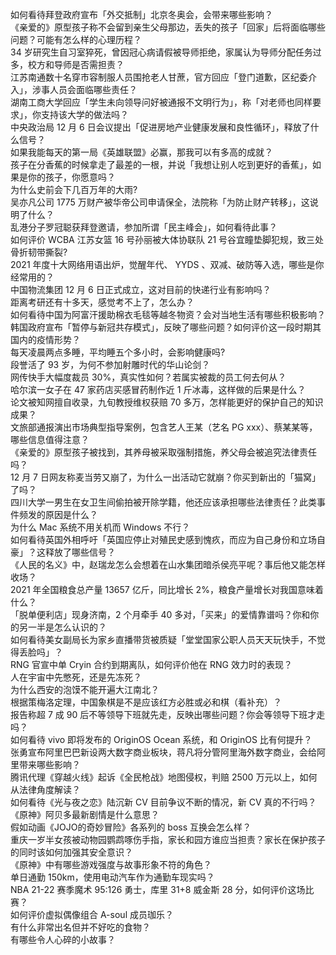 如何看待拜登政府宣布「外交抵制」北京冬奥会，会带来哪些影响？  
《亲爱的》原型孩子称不会留到亲生父母那边，丢失的孩子「回家」后将面临哪些问题？可能有怎么样的心理历程？  
34 岁研究生自习室猝死，曾因冠心病请假被导师拒绝，家属认为导师分配任务过多，校方和导师是否需担责？  
江苏南通数十名穿市容制服人员围抢老人甘蔗，官方回应「登门道歉，区纪委介入」，涉事人员会面临哪些责任？  
湖南工商大学回应「学生未向领导问好被通报不文明行为」，称「对老师也同样要求」，你支持该大学的做法吗？  
中央政治局 12 月 6 日会议提出「促进房地产业健康发展和良性循环」，释放了什么信号？  
如果我能每天的第一局《英雄联盟》必赢，那我可以有多高的成就？  
孩子在分香蕉的时候拿走了最差的一根，并说「我想让别人吃到更好的香蕉」，如果是你的孩子，你愿意吗？  
为什么史前会下几百万年的大雨?  
吴亦凡公司 1775 万财产被华帝公司申请保全，法院称「为防止财产转移」，这说明了什么？  
乱港分子罗冠聪获拜登邀请，参加所谓「民主峰会」，如何看待此事？  
如何评价 WCBA 江苏女篮 16 号孙丽被大体协联队 21 号谷宜瞳垫脚犯规，致三处骨折韧带撕裂?  
2021 年度十大网络用语出炉，觉醒年代、 YYDS 、双减、破防等入选，哪些是你经常用的？  
中国物流集团 12 月 6 日正式成立，这对目前的快递行业有影响吗？  
距离考研还有十多天，感觉考不上了，怎么办？  
如何看待中国为阿富汗援助棉衣毛毯等越冬物资？会对当地生活有哪些积极影响？  
韩国政府宣布「暂停与新冠共存模式」，反映了哪些问题？如何评价这一段时期其国内的疫情形势？  
每天凌晨两点多睡，平均睡五个多小时，会影响健康吗?  
段誉活了 93 岁，为何不参加射雕时代的华山论剑？  
网传快手大幅度裁员 30%，真实性如何？若属实被裁的员工何去何从？  
哈尔滨一女子在 47 家药店买感冒药制作近 1 斤冰毒，这样做的后果是什么？  
论文被知网擅自收录，九旬教授维权获赔 70 多万，怎样能更好的保护自己的知识成果？  
文旅部通报演出市场典型指导案例，包含艺人王某（艺名 PG xxx）、蔡某某等，哪些信息值得注意？  
《亲爱的》原型孩子被找到，其养母被采取强制措施，养父母会被追究法律责任吗？  
12 月 7 日网友称麦当劳又崩了，为什么一出活动它就崩？你买到新出的「猫窝」了吗？  
四川大学一男生在女卫生间偷拍被开除学籍，他还应该承担哪些法律责任？此类事件频发的原因是什么？  
为什么 Mac 系统不用关机而 Windows 不行？  
如何看待英国外相呼吁「英国应停止对殖民史感到愧疚，而应为自己身份和立场自豪」？这释放了哪些信号？  
《人民的名义》中，赵瑞龙怎么会想着在山水集团暗杀侯亮平呢？事后他又能怎样收场？  
2021 年全国粮食总产量 13657 亿斤，同比增长 2%，粮食产量增长对我国意味着什么？  
「脱单便利店」现身济南，2 个月牵手 40 多对，「买来」的爱情靠谱吗？你和你的另一半是怎么认识的？  
如何看待美女副局长为家乡直播带货被质疑「堂堂国家公职人员天天玩快手，不觉得丢脸吗」？  
RNG 官宣中单 Cryin 合约到期离队，如何评价他在 RNG 效力时的表现？  
人在宇宙中先憋死，还是先冻死？  
为什么西安的泡馍不能开遍大江南北？  
根据策梅洛定理，中国象棋是不是应该红方必胜或必和棋（看补充）？  
报告称超 7 成 90 后不等领导下班就先走，反映出哪些问题？你会等领导下班才走吗？  
如何看待 vivo 即将发布的 OriginOS Ocean 系统，和 OriginOS 比有何提升？  
张勇宣布阿里巴巴新设两大数字商业板块，蒋凡将分管阿里海外数字商业，会给阿里带来哪些影响？  
腾讯代理《穿越火线》起诉《全民枪战》地图侵权，判赔 2500 万元以上，如何从法律角度解读？  
如何看待《光与夜之恋》陆沉新 CV 目前争议不断的情况，新 CV 真的不行吗？  
《原神》阿贝多最新剧情是什么意思？  
假如动画《JOJO的奇妙冒险》各系列的 boss 互换会怎么样？  
重庆一岁半女孩被动物园鹦鹉啄伤手指，家长和园方谁应当担责？家长在保护孩子的同时该如何加强其安全意识？  
《原神》中有哪些游戏强度与故事形象不符的角色？  
单日通勤 150km，使用电动汽车作为通勤车现实吗？  
NBA 21-22 赛季魔术 95:126 勇士，库里 31+8 威金斯 28 分，如何评价这场比赛？  
如何评价虚拟偶像组合 A-soul 成员珈乐？  
有什么非常出名但并不好吃的食物？  
有哪些令人心碎的小故事？  
